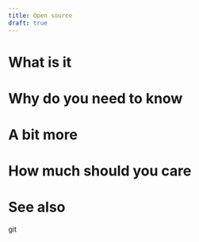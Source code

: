 ```yaml
---
title: Open source
draft: true
---
```


# What is it

# Why do you need to know

# A bit more


# How much should you care

# See also
git



